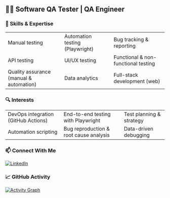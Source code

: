 ## 👨‍💻 Software QA Tester | QA Engineer

### 🧠 Skills & Expertise

|                                         |                                         |                                         |
|-----------------------------------------|-----------------------------------------|-----------------------------------------|
| Manual testing                          | Automation testing (Playwright)         | Bug tracking & reporting                |
| API testing                             | UI/UX testing                           | Functional & non-functional testing     |
| Quality assurance (manual & automation) | Data analytics                          | Full-stack development (web)            |

### 🔍 Interests

|                                     |                                      |                                  |
|-------------------------------------|--------------------------------------|----------------------------------|
| DevOps integration (GitHub Actions) | End-to-end testing with Playwright   | Test planning & strategy         |
| Automation scripting                | Bug reproduction & root cause analysis | Data-driven debugging          |



### 📫 Connect With Me  
[![LinkedIn](https://img.shields.io/badge/LinkedIn-29599a?style=flat&logo=linkedin&logoColor=white)](https://www.linkedin.com/in/kdalmirante)
### 📈 GitHub Activity

[![Activity Graph](https://github-readme-activity-graph.vercel.app/graph?username=kibinzxc&theme=github-compact&days=30&custom_title=Activity%20over%20the%20past%2030%20days&hide_border=false&height=250&point=28a642)](https://github.com/kibinzxc?tab=repositories)
